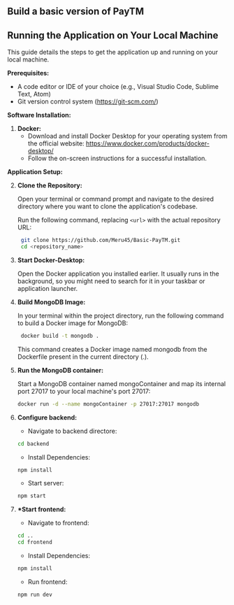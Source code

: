 ## Build a basic version of PayTM

## Running the Application on Your Local Machine

This guide details the steps to get the application up and running on your local machine.

**Prerequisites:**

- A code editor or IDE of your choice (e.g., Visual Studio Code, Sublime Text, Atom)
- Git version control system (https://git-scm.com/)

**Software Installation:**

1. **Docker:**
   - Download and install Docker Desktop for your operating system from the official website: https://www.docker.com/products/docker-desktop/
   - Follow the on-screen instructions for a successful installation.

**Application Setup:**

2. **Clone the Repository:**

   Open your terminal or command prompt and navigate to the desired directory where you want to clone the application's codebase.

   Run the following command, replacing `<url>` with the actual repository URL:

   ```bash
    git clone https://github.com/Meru45/Basic-PayTM.git
    cd <repository_name>

   ```

3. **Start Docker-Desktop:**

   Open the Docker application you installed earlier. It usually runs in the background, so you might need to search for it in your taskbar or application launcher.

4. **Build MongoDB Image:**

   In your terminal within the project directory, run the following command to build a Docker image for MongoDB:

   ```bash
    docker build -t mongodb .
   ```

   This command creates a Docker image named mongodb from the Dockerfile present in the current directory (.).

5. **Run the MongoDB container:**

   Start a MongoDB container named mongoContainer and map its internal port 27017 to your local machine's port 27017:

   ```bash
   docker run -d --name mongoContainer -p 27017:27017 mongodb
   ```

6. **Configure backend:**

   - Navigate to backend directore:

   ```bash
   cd backend
   ```

   - Install Dependencies:

   ```bash
   npm install
   ```

   - Start server:

   ```bash
   npm start
   ```

7. **\*Start frontend:**

   - Navigate to frontend:

   ```bash
   cd ..
   cd frontend
   ```

   - Install Dependencies:

   ```bash
   npm install
   ```

   - Run frontend:

   ```bash
   npm run dev
   ```

